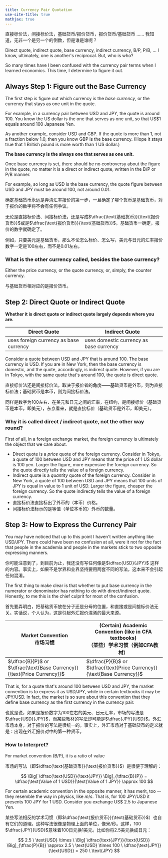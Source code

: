 ```yaml
---
title: Currency Pair Quotation
use-site-title: true
mathjax: true
---
```


直接标价法，间接标价法，基础货币/报价货币，报价货币/基础货币 ……  我知道，无非一个是另一个的倒数，但是谁是谁呢？

Direct quote, indirect quote, base currency, indirect currency, B/P, P/B, ... I know, ultimately, one is another's reciprocal. But, who is who?

So many times have I been confused with the currency pair terms  when I learned economics. This time, I determine to figure it out.

## Always Step 1: Figure out the Base Currency

The first step is figure out which currency is the *base currency*, or the currency that stays as one unit in the quote.

For example, in a currency pair between USD and JPY, the quote is around 100. You know the US dollar is the one that serves as one unit, so that US$1 equals around 100 Japanese Yen.

As another example, consider USD and GBP. If the quote is more than 1, not a fraction below 1.0, then you know GBP is the base currency. (Hope it stays true that 1 British pound is more worth than 1 US dollar.)

**The base currency is the always one that serves as one unit.**

Once base currency is set, there should be no controversy about the figure in the quote, no matter it is a direct or indirect quote, written in the B/P or P/B manner.

For example, so long as USD is the base currency, the quote figure between USD and JPY must be around 100, not around 0.01.

确定基础货币永远是弄清汇率报价的第一步，一旦确定了哪个货币是基础货币，对于报价的数字将不会有任何争议。

无论是直接标价法、间接标价法，还是写成$\dfrac{\text{基础货币}}{\text{报价货币}}$或是$\dfrac{\text{报价货币}}{\text{基础货币}}$，基础货币一确定，报价的数字就确定了。

例如，只要美元是基础货币，那么不论怎么标价、怎么写，美元与日元的汇率报价数字一定是100左右，而不是0.01左右。

### What is the other currency called, besides the base currency?

Either the price currency, or the quote currency, or, simply, the counter currency.

与基础货币相对应的是报价货币。

## Step 2: Direct Quote or Indirect Quote

**Whether it is direct quote or indirect quote largely depends where you are.**

| Direct Quote                           | Indirect Quote                          |
| -------------------------------------- | --------------------------------------- |
| uses foreign currency as base currency | uses domestic currency as base currency |

Consider a quote between USD and JPY that is around 100. The base currency is USD. If you are in New York, then the base currency is domestic, and the quote, accordingly, is indirect quote. However, if you are in Tokyo, with the same quote that's around 100, the quote is direct quote.

直接标价法还是间接标价法，取决于报价者的角度——基础货币是外币，则为直接标价法；基础货币是本币，则为间接标价法。

同样是数字为100左右、在美元和日元之间的汇率，在纽约，是间接标价（基础货币是本币，即美元），东京看来，就是直接标价（基础货币是外币，即美元）。

### Why it is called direct / indirect quote, not the other way round?

First of all, in a foreign exchange market, the foreign currency is ultimately the object that we care about.

- Direct quote is a *price* quote of the foreign currency. Consider in Tokyo, a quote of 100 between USD and JPY means that the price of 1 US dollar is 100 yen. Larger the figure, more expensive the foreign currency. So the quote directly tells the value of a foreign currency.
- Indirect quote is a *quantity* quote of the foreign currency.  Consider in New York, a quote of 100 between USD and JPY means that 100 units of JPY is equal in value to 1 unit of USD. Larger the figure, cheaper the foreign currency. So the quote indirectly tells the value of a foreign currency.
- 直接标价法直接标出了外币的（本币）价格。
- 间接标价法标示的是等值（单位本币的）外币的数量。

## Step 3: How to Express the Currency Pair

You may have noticed that up to this point I haven't written anything like USD/JPY. There could have been no confusion at all, were it not for the fact that people in the academia and people in the markets stick to two opposite expressing manners.

你可能注意到了，到目前为止，我还没有写任何像是$\dfrac{USD}{JPY}$ 这样的内容。事实上，如果不是学界和业界坚持要用两套不同的写法，这本来不会引起任何混淆。

The first thing to make clear is that whether to put base currency in the numerator or denominator has nothing to do with direct/indirect quote. Honestly, to me this is the chief culprit for most of the confusion. 

首先要弄明白，把基础货币放在分子还是分母的位置，和直接或是间接标价法无关。实话说，个人认为，这是引起外汇报价混淆的最大来源。

| Market Convention<br />市场习惯                              | (Certain) Academic Convention (like in CFA textbooks) <br />（某些）学术习惯（例如CFA教材） |
| ------------------------------------------------------------ | ------------------------------------------------------------ |
| $\dfrac{B}{P}$ or $\dfrac{\text{Base Currency}}{\text{Price Currency}}$ | $\dfrac{P}{B}$ or $\dfrac{\text{Price Currency}}{\text{Base Currency}}$ |

That is, for a quote that's around 100 between USD and JPY, the market convention is to express it as USD/JPY, while in certain textbooks it may be JPY/USD. In fact, the market is so sure about this convention that they define base currency as the first currency in the currency pair.

也就是说，如果是报价数字为100左右的美元、日元汇率，市场的写法是$\dfrac{USD}{JPY}$，而某些教材的写法却可能是$\dfrac{JPY}{USD}$。外汇市场本身，对于报价的写法是很统一的。事实上，外汇市场对于基础货币的定义就是：出现在外汇报价对中的第一种货币。

### How to Interpret?

For market convention (B/P), it is a ratio of value

市场的写法（即$\dfrac{\text{基础货币}}{\text{报价货币}}$）是很便于理解的：

$$
\Big[ \dfrac{\text{USD}}{\text{JPY}} \Big]_{\tfrac{B}{P}} = \dfrac{\text{Value of 1 USD}}{\text{Value of 1 JPY}} \approx 100
$$

For certain academic convention in the opposite manner, it has merit, too -- they resemble the way in physics, like $m/s$. That is, for 100 JPY/USD it presents 100 JPY for 1 USD. Consider you exchange US$ 2.5 to Japanese Yen.

某些写法相反的学术习惯（即$\dfrac{\text{报价货币}}{\text{基础货币}}$）也自有它们的道理。这种写法很像是物理上面的单位，像米/秒。这样，100 $\dfrac{JPY}{USD}$意味着100日元换1美元。比如你将2.5美元换成日元：

$$
2.5 \ \text{USD} \times \ \Big[ \dfrac{\text{JPY}}{\text{USD}} \Big]_{\tfrac{P}{B}} \approx 2.5 \ \text{USD} \times  100 \ \dfrac{\text{JPY}}{\text{USD}} = 250 \ \text{JPY}
$$


